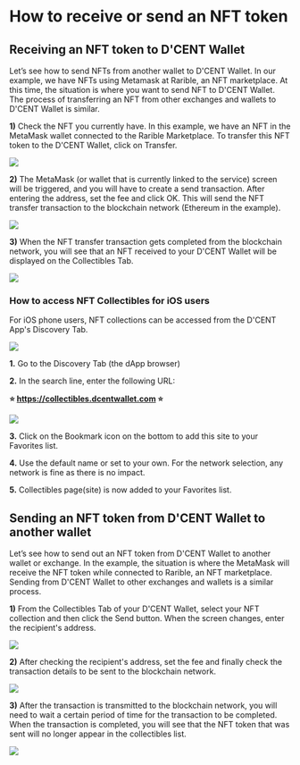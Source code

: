 # How to receive or send an NFT token

## Receiving an NFT token to D'CENT Wallet

Let’s see how to send NFTs from another wallet to D'CENT Wallet. In our example, we have NFTs using Metamask at Rarible, an NFT marketplace. At this time, the situation is where you want to send NFT to D'CENT Wallet. The process of transferring an NFT from other exchanges and wallets to D'CENT Wallet is similar.

**1)** Check the NFT you currently have. In this example, we have an NFT in the MetaMask wallet connected to the Rarible Marketplace. To transfer this NFT token to the D'CENT Wallet, click on  Transfer.

![](../.gitbook/assets/NFT7.png)

**2)** The MetaMask (or wallet that is currently linked to the service) screen will be triggered, and you will have to create a send transaction. After entering the address, set the fee and click OK. This will send the NFT transfer transaction to the blockchain network (Ethereum in the example).

![](<../.gitbook/assets/NFT8 (1).png>)

**3)** When the NFT transfer transaction gets completed from the blockchain network, you will see that an NFT received to your D'CENT Wallet will be displayed on the Collectibles Tab.

![](<../.gitbook/assets/NFT9 (1).png>)

### How to access NFT Collectibles for iOS users

For iOS phone users, NFT collections can be accessed from the D'CENT App's Discovery Tab.

![](<../.gitbook/assets/ios collectible tab.png>)

**1.** Go to the Discovery Tab (the dApp browser)

**2.** In the search line, enter the following URL:

**⭐ https://collectibles.dcentwallet.com ⭐**

![](<../.gitbook/assets/iphone collectibles2.png>)

**3.** Click on the Bookmark icon on the bottom to add this site to your Favorites list.

**4.** Use the default name or set to your own. For the network selection, any network is fine as there is no impact.

**5.** Collectibles page(site) is now added to your Favorites list.

## Sending an NFT token from D'CENT Wallet to another wallet

Let’s see how to send out an NFT token from D'CENT Wallet to another wallet or exchange. In the example, the situation is where the MetaMask will receive the NFT token while connected to Rarible, an NFT marketplace. Sending from D'CENT Wallet to other exchanges and wallets is a similar process.

**1)** From the Collectibles Tab of your D'CENT Wallet, select your NFT collection and then click the Send button. When the screen changes, enter the recipient's address.

![](../.gitbook/assets/NFT10.png)

**2)** After checking the recipient's address, set the fee and finally check the transaction details to be sent to the blockchain network.

![](../.gitbook/assets/NFT11.png)

**3)** After the transaction is transmitted to the blockchain network, you will need to wait a certain period of time for the transaction to be completed. When the transaction is completed, you will see that the NFT token that was sent will no longer appear in the collectibles list.

![](../.gitbook/assets/NFT12.png)
